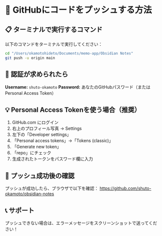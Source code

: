 # 🚀 GitHubにコードをプッシュする方法

## 📋 ターミナルで実行するコマンド

以下のコマンドをターミナルで実行してください：

```bash
cd "/Users/okamotohideto/Documents/memo-app/Obsidian Notes"
git push -u origin main
```

## 🔑 認証が求められたら

**Username:** `shuto-okamoto`
**Password:** あなたのGitHubパスワード（またはPersonal Access Token）

## 💡 Personal Access Tokenを使う場合（推奨）

1. GitHub.com にログイン
2. 右上のプロフィール写真 → Settings
3. 左下の「Developer settings」
4. 「Personal access tokens」→「Tokens (classic)」
5. 「Generate new token」
6. 「repo」にチェック
7. 生成されたトークンをパスワード欄に入力

## 🎯 プッシュ成功後の確認

プッシュが成功したら、ブラウザで以下を確認：
https://github.com/shuto-okamoto/obsidian-notes

## 📞 サポート

プッシュできない場合は、エラーメッセージをスクリーンショットで送ってください！